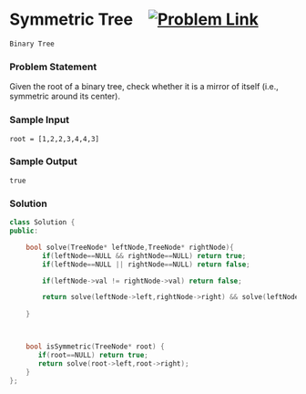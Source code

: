 
# Symmetric Tree &ensp;  [![Problem Link](https://img.shields.io/badge/-LeetCode-FFA116?style=for-the-badge&logo=LeetCode&logoColor=black)](https://leetcode.com/problems/symmetric-tree/description/)

```
Binary Tree
``` 
### Problem Statement 
Given the root of a binary tree, check whether it is a mirror of itself (i.e., symmetric around its center).

### Sample Input
```
root = [1,2,2,3,4,4,3]
```
### Sample Output
```
true
```

### Solution
```cpp
class Solution {
public:

    bool solve(TreeNode* leftNode,TreeNode* rightNode){
        if(leftNode==NULL && rightNode==NULL) return true;
        if(leftNode==NULL || rightNode==NULL) return false;

        if(leftNode->val != rightNode->val) return false;

        return solve(leftNode->left,rightNode->right) && solve(leftNode->right,rightNode->left) ;
    
    }



    bool isSymmetric(TreeNode* root) {
       if(root==NULL) return true;
       return solve(root->left,root->right);
    }
};
```